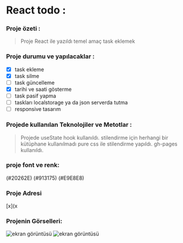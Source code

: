# React todo :

### Proje özeti :

> Proje React ile yazıldı temel amaç task eklemek

### Proje durumu ve yapılacaklar :

- [x] task ekleme
- [x] task silme
- [ ] task güncelleme
- [x] tarihi ve saati gösterme
- [ ] task pasif yapma
- [ ] taskları localstorage ya da json serverda tutma
- [ ] responsive tasarım

### Projede kullanılan Teknolojiler ve Metotlar :

> Projede useState hook kullanıldı. stilendirme için herhangi bir kütüphane kullanılmadı pure css ile stilendirme yapıldı.
gh-pages kullanıldı.

### proje font ve renk:
(#20262E)
(#913175)
(#E9E8E8)

### Proje Adresi

[x](x

### Projenin Görselleri:

![ekran görüntüsü]()
![ekran görüntüsü]()
